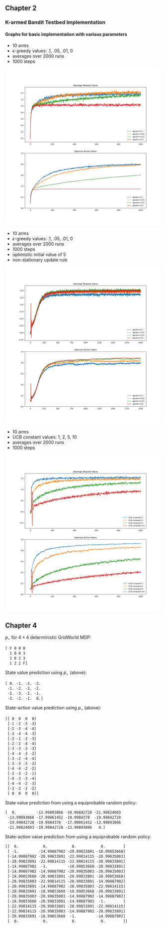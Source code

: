 ## Chapter 2

### K-armed Bandit Testbed Implementation

#### Graphs for basic implementation with various parameters

- 10 arms
- $\epsilon$-greedy values: .1, .05, .01, 0
- averages over 2000 runs
- 1000 steps

![](images/k-armed-testbed-stat.png "K-armed Testbed, Basic")

- 10 arms
- $\epsilon$-greedy values: .1, .05, .01, 0
- averages over 2000 runs
- 1000 steps
- optimistic initial value of 5
- non-stationary update rule

![](images/k-armed-testbed-opt-init-non-stat.png "K-armed Testbed, Optimistic Initial Values")

- 10 arms
- UCB constant values: 1, 2, 5, 10
- averages over 2000 runs
- 1000 steps

![](images/k-armed-testbed-ucb.png "K-armed Testbed, Upper-Confidence-Bound")

## Chapter 4

$p_\star$ for $4\times4$ deterministic GridWorld MDP:

```
[ F 0 0 0
  1 0 0 3
  1 0 2 3
  1 2 2 F]
```

State value prediction using $p_\star$ (above):

```
[ 0. -1. -2. -3.
 -1. -2. -3. -2.
 -2. -3. -2. -1.
 -3. -2. -1.  0.]
```

State-action value prediction using $p_\star$ (above):

```
[[ 0  0  0  0]
 [-1 -2 -3 -3]
 [-2 -3 -4 -4]
 [-3 -4 -4 -3]
 [-2 -1 -3 -3]
 [-2 -2 -4 -4]
 [-3 -3 -3 -3]
 [-4 -4 -3 -2]
 [-3 -2 -4 -4]
 [-3 -3 -3 -3]
 [-4 -4 -2 -2]
 [-3 -3 -2 -1]
 [-4 -3 -3 -4]
 [-4 -4 -2 -3]
 [-3 -3 -1 -2]
 [ 0  0  0  0]]
```


State value prediction from using a equiprobable random policy:

```
[  0.         -13.99893866 -19.99842728 -21.99824003
 -13.99893866 -17.99861452 -19.9984378  -19.99842728
 -19.99842728 -19.9984378  -17.99861452 -13.99893866
 -21.99824003 -19.99842728 -13.99893866   0.]
 ```

State-action value prediction from using a equiprobable random policy:

```
[[  0.           0.           0.           0.        ]
 [ -1.         -14.99887902 -20.99833891 -18.99853668]
 [-14.99887902 -20.99833891 -22.99814115 -20.99835003]
 [-20.99833891 -22.99814115 -22.99814115 -20.99833891]
 [-14.99887902  -1.         -18.99853668 -20.99833891]
 [-14.99887902 -14.99887902 -20.99835003 -20.99835003]
 [-18.99853668 -20.99833891 -20.99833891 -18.99853668]
 [-20.99835003 -22.99814115 -20.99833891 -14.99887902]
 [-20.99833891 -14.99887902 -20.99835003 -22.99814115]
 [-20.99833891 -18.99853668 -18.99853668 -20.99833891]
 [-20.99835003 -20.99835003 -14.99887902 -14.99887902]
 [-18.99853668 -20.99833891 -14.99887902  -1.        ]
 [-22.99814115 -20.99833891 -20.99833891 -22.99814115]
 [-22.99814115 -20.99835003 -14.99887902 -20.99833891]
 [-20.99833891 -18.99853668  -1.         -14.99887902]
 [  0.           0.           0.           0.        ]]
```